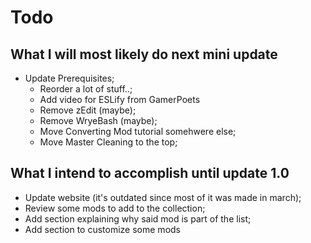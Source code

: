 
# Todo

## What I will most likely do next mini update
- Update Prerequisites;
    - Reorder a lot of stuff..;
    - Add video for ESLify from GamerPoets
    - Remove zEdit (maybe);
    - Remove WryeBash (maybe);
    - Move Converting Mod tutorial somehwere else;
    - Move Master Cleaning to the top;


## What I intend to accomplish until update 1.0

- Update website (it's outdated since most of it was made in march);
- Review some mods to add to the collection;
- Add section explaining why said mod is part of the list;
- Add section to customize some mods

